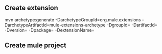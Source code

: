 ## Create extension

mvn archetype:generate -DarchetypeGroupId=org.mule.extensions -DarchetypeArtifactId=mule-extensions-archetype -DgroupId=<groupId> -DartifactId=<artifactId> -Dversion=<version> -Dpackage=<package> -DextensionName=<extensionName>

## Create mule project


